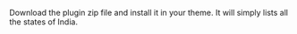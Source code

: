 Download the plugin zip file and install it in your theme. It will simply lists all the states of India. 
